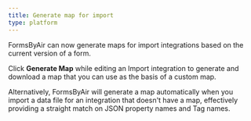 ```yaml
---
title: Generate map for import
type: platform
---
```


FormsByAir can now generate maps for import integrations based on the current version of a form.

Click **Generate Map** while editing an Import integration to generate and download a map that you can use as the basis of a custom map.

Alternatively, FormsByAir will generate a map automatically when you import a data file for an integration that doesn't have a map, effectively providing a straight match on JSON property names and Tag names.